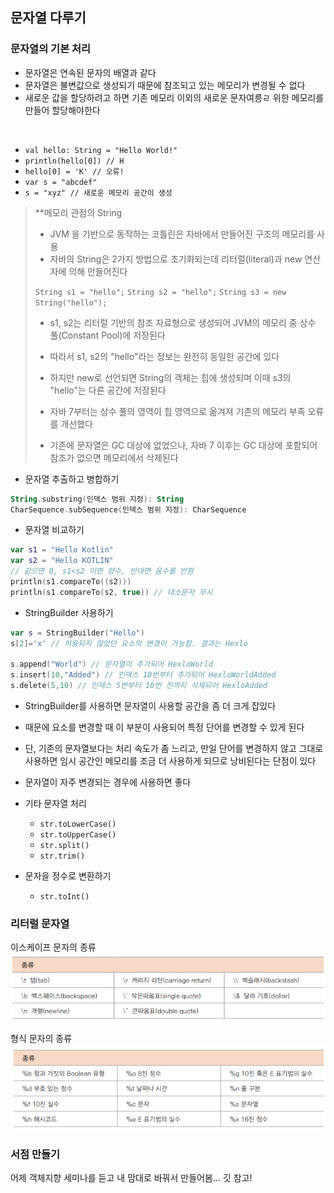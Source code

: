 ## 문자열 다루기

### 문자열의 기본 처리
- 문자열은 연속된 문자의 배열과 같다
- 문자열은 불변값으로 생성되기 때문에 참조되고 있는 메모리가 변경될 수 없다
- 새로운 값을 할당하려고 하면 기존 메모리 이외의 새로운 문자여릉ㄹ 위한 메모리를 만들어 할당해야한다

<br>

- `val hello: String = "Hello World!"`
- `println(hello[0]) // H`
- `hello[0] = 'K' // 오류!`
- `var s = "abcdef"`
- `s = "xyz" // 새로운 메모리 공간이 생성`

> **메모리 관점의 String
> 
> - JVM 을 기반으로 동작하는 코틀린은 자바에서 만들어진 구조의 메모리를 사용
> - 자바의 String은 2가지 방법으로 초기화되는데 리터럴(literal)과 new 연산자에 의해 만들어진다
> 
> `String s1 = "hello";`
> `String s2 = "hello";`
> `String s3 = new String("hello");`
> - s1, s2는 리터럴 기반의 참조 자료형으로 생성되어 JVM의 메모리 중 상수 풀(Constant Pool)에 저장된다
> - 따라서 s1, s2의 "hello"라는 정보는 완전히 동일한 공간에 있다
> - 하지만 new로 선언되면 String의 객체는 힙에 생성되며 이때 s3의 "hello"는 다른 공간에 저장된다
> 
> - 자바 7부터는 상수 풀의 영역이 힙 영역으로 옮겨져 기존의 메모리 부족 오류를 개선했다
> - 기존에 문자열은 GC 대상에 없었으나, 자바 7 이후는 GC 대상에 포함되어 참조가 없으면 메모리에서 삭제된다

- 문자열 추출하고 병합하기
```kotlin
String.substring(인덱스 범위 지정): String
CharSequence.subSequence(인덱스 범위 지정): CharSequence
```
- 문자열 비교하기
```kotlin
var s1 = "Hello Kotlin"
var s2 = "Hello KOTLIN"
// 같으면 0, s1<s2 이면 양수, 반대면 음수를 반환
println(s1.compareTo((s2)))
println(s1.compareTo(s2, true)) // 대소문자 무시
```
- StringBuilder 사용하기
```kotlin
var s = StringBuilder("Hello")
s[2]='x' // 허용되지 않았던 요소의 변경이 가능함. 결과는 Hexlo

s.append("World") // 문자열이 추가되어 HexloWorld
s.insert(10,"Added") // 인덱스 10번부터 추가되어 HexloWorldAdded
s.delete(5,10) // 인덱스 5번부터 10번 전까지 삭제되어 HexloAdded
```
  - StringBuilder를 사용하면 문자열이 사용할 공간을 좀 더 크게 잡있다
  - 때문에 요소를 변경할 때 이 부분이 사용되어 특정 단어를 변경할 수 있게 된다
  - 단, 기존의 문자열보다는 처리 속도가 좀 느리고, 만일 단어를 변경하지 않고 그대로 사용하면 임시 공간인 메모리를 조금 더 사용하게 되므로 낭비된다는 단점이 있다
  - 문자열이 자주 변경되는 경우에 사용하면 좋다

- 기타 문자열 처리
  - `str.toLowerCase()`
  - `str.toUpperCase()`
  - `str.split()`
  - `str.trim()`
- 문자을 정수로 변환하기
  - `str.toInt()`

### 리터럴 문자열
이스케이프 문자의 종류
![img.png](static/img7.png)

형식 문자의 종류
![img.png](static/img8.png)

### 서점 만들기
어제 객체지향 세미나를 듣고 내 맘대로 바꿔서 만들어봄...
깃 참고!
